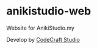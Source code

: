 anikistudio-web
===============

Website for AnikiStudio.my


Develop by [CodeCraft Studio](http://www.codecraft.my)